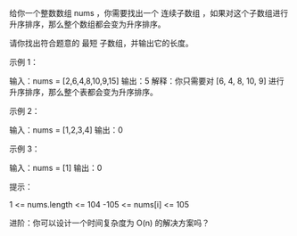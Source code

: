 给你一个整数数组 nums ，你需要找出一个 连续子数组 ，如果对这个子数组进行升序排序，那么整个数组都会变为升序排序。

请你找出符合题意的 最短 子数组，并输出它的长度。

示例 1：

输入：nums = [2,6,4,8,10,9,15]
输出：5
解释：你只需要对 [6, 4, 8, 10, 9] 进行升序排序，那么整个表都会变为升序排序。

示例 2：

输入：nums = [1,2,3,4]
输出：0

示例 3：

输入：nums = [1]
输出：0

提示：

1 <= nums.length <= 104
-105 <= nums[i] <= 105

进阶：你可以设计一个时间复杂度为 O(n) 的解决方案吗？
